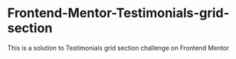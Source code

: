 # Frontend-Mentor-Testimonials-grid-section
This is a solution to Testimonials grid section challenge on Frontend Mentor
